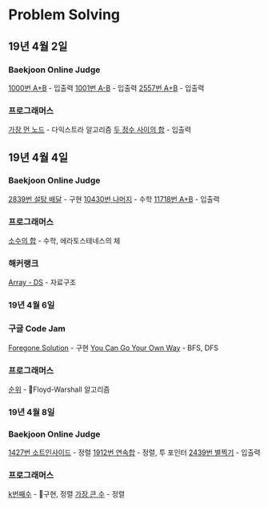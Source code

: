 # Problem Solving

## 19년 4월 2일

### Baekjoon Online Judge

[1000번 A+B](https://www.acmicpc.net/problem/1000) - 입출력
[1001번 A-B](https://www.acmicpc.net/problem/1001) - 입출력
[2557번 A+B](https://www.acmicpc.net/problem/2557) - 입출력

### 프로그래머스

[가장 먼 노드](https://programmers.co.kr/learn/courses/30/lessons/49189) - 다익스트라 알고리즘
[두 정수 사이의 합](https://programmers.co.kr/learn/courses/30/lessons/12912) - 입출력

## 19년 4월 4일

### Baekjoon Online Judge

[2839번 설탕 배달](https://www.acmicpc.net/problem/2839) - 구현
[10430번 나머지](https://www.acmicpc.net/problem/10430) - 수학
[11718번 A+B](https://www.acmicpc.net/problem/11718) - 입출력

### 프로그래머스

[소수의 합](https://programmers.co.kr/learn/courses/30/lessons/14406) - 수학, 에라토스테네스의 체

### 해커랭크

[Array - DS](https://www.hackerrank.com/challenges/arrays-ds/problem) - 자료구조

### 19년 4월 6일

### 구글 Code Jam

[Foregone Solution](https://codingcompetitions.withgoogle.com/codejam/round/0000000000051705/0000000000088231) - 구현
[You Can Go Your Own Way](https://codingcompetitions.withgoogle.com/codejam/round/0000000000051705/00000000000881da) - BFS, DFS

### 프로그래머스

[순위](https://programmers.co.kr/learn/courses/30/lessons/49191) - Floyd-Warshall 알고리즘

### 19년 4월 8일

### Baekjoon Online Judge

[1427번 소트인사이드](https://www.acmicpc.net/problem/1000) - 정렬
[1912번 연속합](https://www.acmicpc.net/problem/1000) - 정렬, 투 포인터
[2439번 별찍기](https://www.acmicpc.net/problem/1000) - 입출력

### 프로그래머스

[k번째수](https://programmers.co.kr/learn/courses/30/lessons/42748) - 구현, 정렬
[가장 큰 수](https://programmers.co.kr/learn/courses/30/lessons/42746) - 정렬